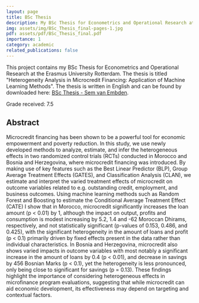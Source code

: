```yaml
---
layout: page
title: BSc Thesis
description: My BSc Thesis for Econometrics and Operational Research at the Erasmus University Rotterdam.
img: assets/img/BSc_Thesis_final-pages-1.jpg
pdf: assets/pdf/BSc_Thesis_final.pdf
importance: 1
category: academic
related_publications: false
---
```


This project contains my BSc Thesis for Econometrics and Operational Research at the Erasmus University Rotterdam. The thesis is titled "Heterogeneity Analysis in Microcredit Financing: Application of Machine Learning Methods". The thesis is written in English and can be found by downloaded here: [BSc Thesis - Sem van Embden](https://svembden.github.io/assets/pdf/BSc_Thesis_final.pdf).

Grade received: 7.5

## Abstract
Microcredit financing has been shown to be a powerful tool for economic empowerment and poverty reduction. In this study, we use newly developed methods to analyze, estimate, and infer the heterogeneous effects in two randomized control trials (RCTs) conducted in Morocco and Bosnia and Herzegovina, where microcredit financing was introduced. By making use of key features such as the Best Linear Predictor (BLP), Group Average Treatment Effects (GATES), and Classification Analysis (CLAN), we estimate and interpret the varied treatment effects of microcredit on outcome variables related to e.g. outstanding credit, employment, and business outcomes. Using machine learning methods such as Random Forest and Boosting to estimate the Conditional Average Treatment Effect (CATE) I show that in Morocco, microcredit significantly increases the loan amount (p < 0.01) by 1, although the impact on output, profits and consumption is modest increasing by 5.2, 1.4 and -62 Moroccan Dhirams, respectively, and not statistically significant (p-values of 0.153, 0.486, and 0.425), with the significant heterogeneity in the amount of loans and profit (p < 0.1)
primarily driven by fixed effects present in the data rather than individual characteristics.
In Bosnia and Herzegovina, microcredit also shows varied impacts in outcome variables with most notably a significant increase in the amount of loans by 0.4 (p < 0.01), and decrease in savings by 456 Bosnian Marks (p < 0.1), yet the heterogeneity is less pronounced, only being close to significant for savings (p = 0.13). These findings highlight the importance of considering heterogeneous effects in microfinance program evaluations, suggesting that while
microcredit can aid economic development, its effectiveness may depend on targeting and contextual factors.






<!-- 
Every project has a beautiful feature showcase page.
It's easy to include images in a flexible 3-column grid format.
Make your photos 1/3, 2/3, or full width.

To give your project a background in the portfolio page, just add the img tag to the front matter like so:

    ---
    layout: page
    title: project
    description: a project with a background image
    img: /assets/img/12.jpg
    ---

<div class="row">
    <div class="col-sm mt-3 mt-md-0">
        {% include figure.liquid loading="eager" path="assets/img/1.jpg" title="example image" class="img-fluid rounded z-depth-1" %}
    </div>
    <div class="col-sm mt-3 mt-md-0">
        {% include figure.liquid loading="eager" path="assets/img/3.jpg" title="example image" class="img-fluid rounded z-depth-1" %}
    </div>
    <div class="col-sm mt-3 mt-md-0">
        {% include figure.liquid loading="eager" path="assets/img/5.jpg" title="example image" class="img-fluid rounded z-depth-1" %}
    </div>
</div>
<div class="caption">
    Caption photos easily. On the left, a road goes through a tunnel. Middle, leaves artistically fall in a hipster photoshoot. Right, in another hipster photoshoot, a lumberjack grasps a handful of pine needles.
</div>
<div class="row">
    <div class="col-sm mt-3 mt-md-0">
        {% include figure.liquid loading="eager" path="assets/img/5.jpg" title="example image" class="img-fluid rounded z-depth-1" %}
    </div>
</div>
<div class="caption">
    This image can also have a caption. It's like magic.
</div>

You can also put regular text between your rows of images.
Say you wanted to write a little bit about your project before you posted the rest of the images.
You describe how you toiled, sweated, _bled_ for your project, and then... you reveal its glory in the next row of images.

<div class="row justify-content-sm-center">
    <div class="col-sm-8 mt-3 mt-md-0">
        {% include figure.liquid path="assets/img/6.jpg" title="example image" class="img-fluid rounded z-depth-1" %}
    </div>
    <div class="col-sm-4 mt-3 mt-md-0">
        {% include figure.liquid path="assets/img/11.jpg" title="example image" class="img-fluid rounded z-depth-1" %}
    </div>
</div>
<div class="caption">
    You can also have artistically styled 2/3 + 1/3 images, like these.
</div>

The code is simple.
Just wrap your images with `<div class="col-sm">` and place them inside `<div class="row">` (read more about the <a href="https://getbootstrap.com/docs/4.4/layout/grid/">Bootstrap Grid</a> system).
To make images responsive, add `img-fluid` class to each; for rounded corners and shadows use `rounded` and `z-depth-1` classes.
Here's the code for the last row of images above:

{% raw %}

```html
<div class="row justify-content-sm-center">
  <div class="col-sm-8 mt-3 mt-md-0">
    {% include figure.liquid path="assets/img/6.jpg" title="example image" class="img-fluid rounded z-depth-1" %}
  </div>
  <div class="col-sm-4 mt-3 mt-md-0">
    {% include figure.liquid path="assets/img/11.jpg" title="example image" class="img-fluid rounded z-depth-1" %}
  </div>
</div>
```

{% endraw %} -->

